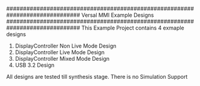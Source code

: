 ##############################################################################
		             Versal MMI Example Designs
##############################################################################
This Example Project contains 4 exmaple designs
1. DisplayController Non Live Mode Design
2. DisplayController Live Mode Design
3. DisplayController Mixed Mode Design
4. USB 3.2 Design

All designs are tested till synthesis stage.
There is no Simulation Support